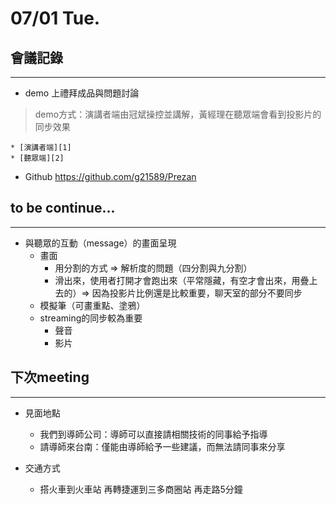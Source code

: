 # 07/01 Tue.

## 會議記錄
---
* demo 上禮拜成品與問題討論
>demo方式：演講者端由冠斌操控並講解，黃經理在聽眾端會看到投影片的同步效果

    * [演講者端][1]
    * [聽眾端][2] 
    
* Github [](https://github.com/g21589/Prezan)https://github.com/g21589/Prezan


## to be continue...
---
* 與聽眾的互動（message）的畫面呈現
    * 畫面
        * 用分割的方式 => 解析度的問題（四分割與九分割）
        * 滑出來，使用者打開才會跑出來（平常隱藏，有空才會出來，用疊上去的）=> 因為投影片比例還是比較重要，聊天室的部分不要同步
    * 模擬筆（可畫重點、塗鴉）
    * streaming的同步較為重要
        * 聲音
        * 影片

## 下次meeting
---
* 見面地點
    * 我們到導師公司：導師可以直接請相關技術的同事給予指導
    * 請導師來台南：僅能由導師給予一些建議，而無法請同事來分享
* 交通方式
    * 搭火車到火車站 再轉捷運到三多商圈站 再走路5分鐘

  [1]: http://140.116.245.107/prezan/speaker.html
  [2]: http://140.116.245.107/prezan/audience.html